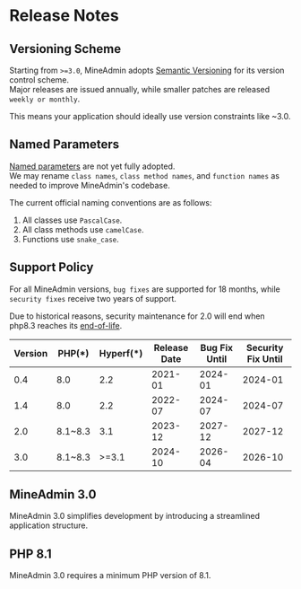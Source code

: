 # Release Notes

## Versioning Scheme

Starting from `>=3.0`, MineAdmin adopts [Semantic Versioning](https://semver.org/) for its version control scheme.  
Major releases are issued annually, while smaller patches are released `weekly or monthly`.

<el-alert type="warning">
This means your application should ideally use version constraints like <el-tag type="danger">~3.0</el-tag>.
</el-alert>

## Named Parameters

[Named parameters](https://www.php.net/manual/en/functions.arguments.php#functions.named-arguments) are not yet fully adopted.  
We may rename `class names`, `class method names`, and `function names` as needed to improve MineAdmin's codebase.

The current official naming conventions are as follows:

1. All classes use `PascalCase`.
2. All class methods use `camelCase`.
3. Functions use `snake_case`.

## Support Policy

For all MineAdmin versions, `bug fixes` are supported for 18 months, while `security fixes` receive two years of support.

<el-alert type="warning">Due to historical reasons, security maintenance for <el-tag type="danger">2.0</el-tag> will end when php8.3 reaches its <a href="https://www.php.net/supported-versions.php">end-of-life</a>.</el-alert>


| Version | PHP(*)  | Hyperf(*) | Release Date | Bug Fix Until | Security Fix Until |
|---------|---------|-----------|--------------|---------------|--------------------|
| 0.4     | 8.0     | 2.2       | 2021-01      | 2024-01       | 2024-01            |
| 1.4     | 8.0     | 2.2       | 2022-07      | 2024-07       | 2024-07            |
| 2.0     | 8.1~8.3 | 3.1       | 2023-12      | 2027-12       | 2027-12            |
| 3.0     | 8.1~8.3 | >=3.1     | 2024-10      | 2026-04       | 2026-10            |


## MineAdmin 3.0

MineAdmin 3.0 simplifies development by introducing a streamlined application structure.

## PHP 8.1

MineAdmin 3.0 requires a minimum PHP version of 8.1.